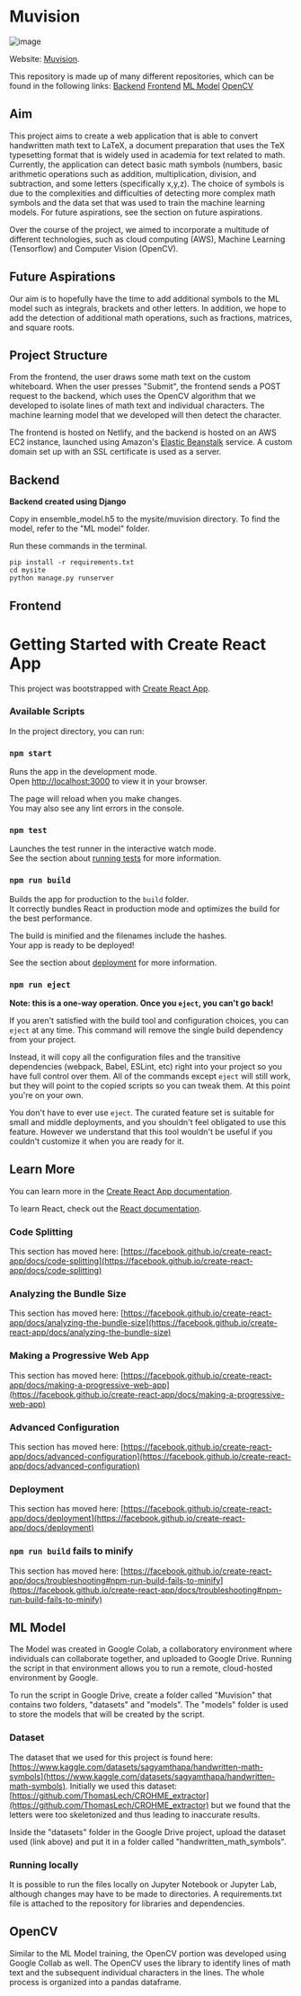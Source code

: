 # Muvision 

![image](https://github.com/muvision/Muvision/assets/113735719/b5b2d8c3-d678-4b8c-806f-7d07d721f211)

Website: [Muvision](https://muvision.netlify.app/).

This repository is made up of many different repositories, which can be found in the following links:
[Backend](https://github.com/muvision/backend)
[Frontend](https://github.com/muvision/front-end)
[ML Model](https://github.com/muvision/CNN)
[OpenCV](https://github.com/muvision/cm-mathvision)

## Aim
This project aims to create a web application that is able to convert handwritten math text to LaTeX, a document preparation that uses the TeX typesetting format that is widely used in academia for text related to math. Currently, the application can detect basic math symbols (numbers, basic arithmetic operations such as addition, multiplication, division, and subtraction, and some letters (specifically x,y,z). The choice of symbols is due to the complexities and difficulties of detecting more complex math symbols and the data set that was used to train the machine learning models. For future aspirations, see the section on future aspirations.

Over the course of the project, we aimed to incorporate a multitude of different technologies, such as cloud computing (AWS), Machine Learning (Tensorflow) and Computer Vision (OpenCV). 

## Future Aspirations
Our aim is to hopefully have the time to add additional symbols to the ML model such as integrals, brackets and other letters. In addition, we hope to add the detection of additional math operations, such as fractions, matrices, and square roots. 

## Project Structure
From the frontend, the user draws some math text on the custom whiteboard. When the user presses "Submit", the frontend sends a POST request to the backend, which uses the OpenCV algorithm that we developed to isolate lines of math text and individual characters. The machine learning model that we developed will then detect the character. 

The frontend is hosted on Netlify, and the backend is hosted on an AWS EC2 instance, launched using Amazon's [Elastic Beanstalk](https://aws.amazon.com/elasticbeanstalk/) service. A custom domain set up with an SSL certificate is used as a server. 

## Backend
**Backend created using Django**

Copy in ensemble_model.h5 to the mysite/muvision directory. To find the model, refer to the "ML model" folder.

Run these commands in the terminal.
```console
pip install -r requirements.txt
cd mysite
python manage.py runserver
```

## Frontend
# Getting Started with Create React App

This project was bootstrapped with [Create React App](https://github.com/facebook/create-react-app).

### Available Scripts

In the project directory, you can run:

### `npm start`

Runs the app in the development mode.\
Open [http://localhost:3000](http://localhost:3000) to view it in your browser.

The page will reload when you make changes.\
You may also see any lint errors in the console.

### `npm test`

Launches the test runner in the interactive watch mode.\
See the section about [running tests](https://facebook.github.io/create-react-app/docs/running-tests) for more information.

### `npm run build`

Builds the app for production to the `build` folder.\
It correctly bundles React in production mode and optimizes the build for the best performance.

The build is minified and the filenames include the hashes.\
Your app is ready to be deployed!

See the section about [deployment](https://facebook.github.io/create-react-app/docs/deployment) for more information.

### `npm run eject`

**Note: this is a one-way operation. Once you `eject`, you can't go back!**

If you aren't satisfied with the build tool and configuration choices, you can `eject` at any time. This command will remove the single build dependency from your project.

Instead, it will copy all the configuration files and the transitive dependencies (webpack, Babel, ESLint, etc) right into your project so you have full control over them. All of the commands except `eject` will still work, but they will point to the copied scripts so you can tweak them. At this point you're on your own.

You don't have to ever use `eject`. The curated feature set is suitable for small and middle deployments, and you shouldn't feel obligated to use this feature. However we understand that this tool wouldn't be useful if you couldn't customize it when you are ready for it.

## Learn More

You can learn more in the [Create React App documentation](https://facebook.github.io/create-react-app/docs/getting-started).

To learn React, check out the [React documentation](https://reactjs.org/).

### Code Splitting

This section has moved here: [https://facebook.github.io/create-react-app/docs/code-splitting](https://facebook.github.io/create-react-app/docs/code-splitting)

### Analyzing the Bundle Size

This section has moved here: [https://facebook.github.io/create-react-app/docs/analyzing-the-bundle-size](https://facebook.github.io/create-react-app/docs/analyzing-the-bundle-size)

### Making a Progressive Web App

This section has moved here: [https://facebook.github.io/create-react-app/docs/making-a-progressive-web-app](https://facebook.github.io/create-react-app/docs/making-a-progressive-web-app)

### Advanced Configuration

This section has moved here: [https://facebook.github.io/create-react-app/docs/advanced-configuration](https://facebook.github.io/create-react-app/docs/advanced-configuration)

### Deployment

This section has moved here: [https://facebook.github.io/create-react-app/docs/deployment](https://facebook.github.io/create-react-app/docs/deployment)

### `npm run build` fails to minify

This section has moved here: [https://facebook.github.io/create-react-app/docs/troubleshooting#npm-run-build-fails-to-minify](https://facebook.github.io/create-react-app/docs/troubleshooting#npm-run-build-fails-to-minify)

## ML Model
The Model was created in Google Colab, a collaboratory environment where individuals can collaborate together, and uploaded to Google Drive. Running the script in that environment allows you to run a remote, cloud-hosted environment by Google. 

To run the script in Google Drive, create a folder called "Muvision" that contains two folders, "datasets" and "models". The "models" folder is used to store the models that will be created by the script. 

### Dataset
The dataset that we used for this project is found here: [https://www.kaggle.com/datasets/sagyamthapa/handwritten-math-symbols](https://www.kaggle.com/datasets/sagyamthapa/handwritten-math-symbols). Initially we used this dataset: [https://github.com/ThomasLech/CROHME_extractor](https://github.com/ThomasLech/CROHME_extractor) but we found that the letters were too skeletonized and thus leading to inaccurate results.

Inside the "datasets" folder in the Google Drive project, upload the dataset used (link above) and put it in a folder called "handwritten_math_symbols". 

### Running locally
It is possible to run the files locally on Jupyter Notebook or Jupyter Lab, although changes may have to be made to directories. A requirements.txt file is attached to the repository for libraries and dependencies. 

## OpenCV
Similar to the ML Model training, the OpenCV portion was developed using Google Collab as well. The OpenCV uses the library to identify lines of math text and the subsequent individual characters in the lines. The whole process is organized into a pandas dataframe. 
